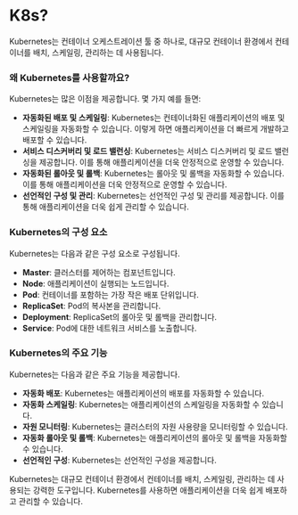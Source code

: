 # K8s?

Kubernetes는 컨테이너 오케스트레이션 툴 중 하나로, 대규모 컨테이너 환경에서 컨테이너를 배치, 스케일링, 관리하는 데 사용됩니다.

### 왜 Kubernetes를 사용할까요?

Kubernetes는 많은 이점을 제공합니다. 몇 가지 예를 들면:

* **자동화된 배포 및 스케일링**: Kubernetes는 컨테이너화된 애플리케이션의 배포 및 스케일링을 자동화할 수 있습니다. 이렇게 하면 애플리케이션을 더 빠르게 개발하고 배포할 수 있습니다.
* **서비스 디스커버리 및 로드 밸런싱**: Kubernetes는 서비스 디스커버리 및 로드 밸런싱을 제공합니다. 이를 통해 애플리케이션을 더욱 안정적으로 운영할 수 있습니다.
* **자동화된 롤아웃 및 롤백**: Kubernetes는 롤아웃 및 롤백을 자동화할 수 있습니다. 이를 통해 애플리케이션을 더욱 안정적으로 운영할 수 있습니다.
* **선언적인 구성 및 관리**: Kubernetes는 선언적인 구성 및 관리를 제공합니다. 이를 통해 애플리케이션을 더욱 쉽게 관리할 수 있습니다.

### Kubernetes의 구성 요소

Kubernetes는 다음과 같은 구성 요소로 구성됩니다.

* **Master**: 클러스터를 제어하는 컴포넌트입니다.
* **Node**: 애플리케이션이 실행되는 노드입니다.
* **Pod**: 컨테이너를 포함하는 가장 작은 배포 단위입니다.
* **ReplicaSet**: Pod의 복사본을 관리합니다.
* **Deployment**: ReplicaSet의 롤아웃 및 롤백을 관리합니다.
* **Service**: Pod에 대한 네트워크 서비스를 노출합니다.

### Kubernetes의 주요 기능

Kubernetes는 다음과 같은 주요 기능을 제공합니다.

* **자동화 배포**: Kubernetes는 애플리케이션의 배포를 자동화할 수 있습니다.
* **자동화 스케일링**: Kubernetes는 애플리케이션의 스케일링을 자동화할 수 있습니다.
* **자원 모니터링**: Kubernetes는 클러스터의 자원 사용량을 모니터링할 수 있습니다.
* **자동화 롤아웃 및 롤백**: Kubernetes는 애플리케이션의 롤아웃 및 롤백을 자동화할 수 있습니다.
* **선언적인 구성**: Kubernetes는 선언적인 구성을 제공합니다.

Kubernetes는 대규모 컨테이너 환경에서 컨테이너를 배치, 스케일링, 관리하는 데 사용되는 강력한 도구입니다. Kubernetes를 사용하면 애플리케이션을 더욱 쉽게 배포하고 관리할 수 있습니다.
